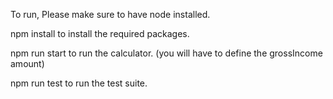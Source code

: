 To run, Please make sure to have node installed.

npm install to install the required packages.

npm run start to run the calculator. (you will have to define the grossIncome amount)

npm run test to run the test suite.